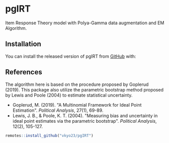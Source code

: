 
# pgIRT

<!-- badges: start -->
<!-- badges: end -->

Item Response Theory model with Polya-Gamma data augmentation and EM Algorithm.

## Installation

You can install the released version of pgIRT from [GitHub](https://github.com) with:

## References

The algorithm here is based on the procedure proposed by Goplerud (2019). This package also utilize the parametric bootstrap method proposed by Lewis and Poole (2004) to estimate statistical uncertainty.   

- Goplerud, M. (2019). "A Multinomial Framework for Ideal Point Estimation". *Political Analysis*, 27(1), 69-89.
- Lewis, J. B., & Poole, K. T. (2004). "Measuring bias and uncertainty in ideal point estimates via the parametric bootstrap". *Political Analysis*, 12(2), 105-127.

``` r
remotes::install_github("vkyo23/pgIRT")
```



